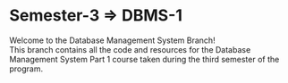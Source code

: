 # Semester-3 => DBMS-1
Welcome to the Database Management System Branch!
<br>
This branch contains all the code and resources for the Database Management System Part 1 course taken during the third semester of the program.
